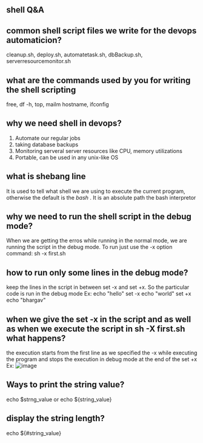 ## shell Q&A

## common shell script files we write for the devops automaticion?
cleanup.sh, deploy.sh, automatetask.sh, dbBackup.sh, serverresourcemonitor.sh

## what are the commands used by you for writing the shell scripting
free, df -h, top, mailm hostname, ifconfig

## why we need shell in devops?
1. Automate our regular jobs
2. taking database backups
3. Monitoring serveral server resources like CPU, memory utilizations
4. Portable, can be used in any unix-like OS

## what is shebang line
It is used to tell what shell we are using to execute the current program, otherwise the default is the *bash* . It is an absolute path the bash interpretor

## why we need to run the shell script in the debug mode?
When we are getting the erros while running in the normal mode, we are running the script in the debug mode. To run just use the -x option
command: sh -x first.sh

## how to run only some lines in the debug mode?
keep the lines in the script in between set -x and set +x. So the particular code is run in the debug mode
Ex: echo "hello"
set -x
echo "world"
set +x
echo "bhargav"

## when we give the set -x in the script and as well as when we execute the script in sh -X first.sh what happens?
the execution starts from the first line as we specified the -x while executing the program and stops the execution in debug mode at the end of the set +x
Ex: ![image](https://github.com/bhargavsp/ShellScripting/assets/45779321/5dad295a-ad30-4791-8f96-3c02bbf6c632)

## Ways to print the string value?
echo $strng_value or echo ${string_value}

## display the string length?
echo ${#string_value}

